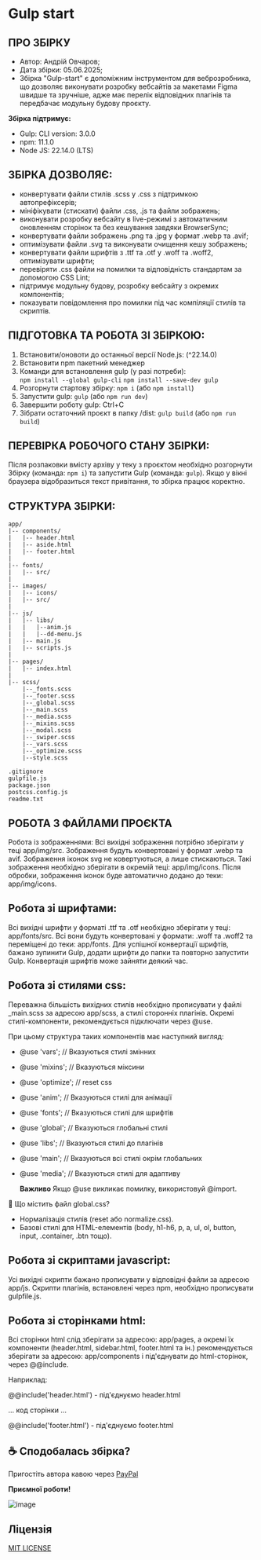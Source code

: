<h1>Gulp start</h1>
											  
ПРО ЗБІРКУ
--------------------------------------------------
- Автор: Андрій Овчаров;
- Дата збірки: 05.06.2025;
- Збірка "Gulp-start" є допоміжним інструментом для веброзробника, що дозволяє виконувати розробку вебсайтів за макетами Figma швидше та зручніше, адже має перелік відповідних плагінів та передбачає модульну будову проєкту.

**Збірка підтримує:** 
- Gulp: CLI version: 3.0.0
- npm: 11.1.0
- Node JS: 22.14.0 (LTS)

ЗБІРКА ДОЗВОЛЯЄ:
-------------------------------------------------
- конвертувати файли стилів .scss у .css з підтримкою автопрефіксерів;
- мініфікувати (стискати) файли .css, .js та файли зображень;
- виконувати розробку вебсайту в live-режимі з автоматичним оновленням сторінок та без кешування завдяки BrowserSync;
- конвертувати файли зображень .png та .jpg у формат .webp та .avif;
- оптимізувати файли .svg та виконувати очищення кешу зображень;
- конвертувати файли шрифтів з .ttf та .otf у .woff та .woff2, оптимізувати шрифти;
- перевіряти .css файли на помилки та відповідність стандартам за допомогою CSS Lint;
- підтримує модульну будову, розробку вебсайту з окремих компонентів;
- показувати повідомлення про помилки під час компіляції стилів та скриптів.


ПІДГОТОВКА ТА РОБОТА ЗІ ЗБІРКОЮ:
----------------------------------------------------
1. Встановити/оновоти до останньої версії Node.js: (^22.14.0)
2. Встановити npm пакетний менеджер
3. Команди для встановлення gulp (у разі потреби):  
```npm install --global gulp-cli```
```npm install --save-dev gulp```
4. Розгорнути стартову збірку: ```npm i``` (або ```npm install```)
5. Запустити gulp: ```gulp``` (або ```npm run dev```)
6. Завершити роботу gulp: Ctrl+C
7. Зібрати остаточний проєкт в папку /dist: ```gulp build``` (або ```npm run build```)


ПЕРЕВІРКА РОБОЧОГО СТАНУ ЗБІРКИ:
----------------------------------------------------
Після розпаковки вмісту архіву у теку з проєктом необхідно розгорнути Збірку (команда: ```npm i```) та запустити Gulp (команда: ```gulp```).
Якщо у вікні браузера відобразиться текст привітання, то збірка працює коректно.

СТРУКТУРА ЗБІРКИ:
---------------------------------------------------
```
app/
|-- components/
|   |-- header.html
|   |-- aside.html
|   |-- footer.html
|
|-- fonts/
|   |-- src/
|   
|-- images/
|   |-- icons/
|   |-- src/
|
|-- js/
|   |-- libs/
|   |   |--anim.js 
|   |   |--dd-menu.js 
|   |-- main.js 
|   |-- scripts.js 
|   
|-- pages/
|   |-- index.html
|
|-- scss/
    |--_fonts.scss
    |--_footer.scss
    |--_global.scss
    |--_main.scss
    |--_media.scss
    |--_mixins.scss
    |--_modal.scss
    |--_swiper.scss
    |--_vars.scss
    |--_optimize.scss
    |--style.scss

.gitignore
gulpfile.js 
package.json
postcss.config.js
readme.txt
```


РОБОТА З ФАЙЛАМИ ПРОЄКТА
---------------------------------------------------

Робота із зображеннями:
Всі вихідні зображення потрібно зберігати у теці app/img/src. Зображення будуть конвертовані у формат .webp та avif.
Зображення іконок svg не ковертуються, а лише стискаються. Такі зображення необхідно зберігати в окремій теці: app/img/icons. 
Після обробки, зображення іконок буде автоматично додано до теки: app/img/icons.


Робота зі шрифтами:
---------------------------------------------------
Всі вихідні шрифти у форматі .ttf та .otf необхідно зберігати у теці: app/fonts/src. Всі вони будуть конвертовані у формати: .woff та .woff2 та переміщені до теки: app/fonts. 
Для успішної конвертації шрифтів, бажано зупинити Gulp, додати шрифти до папки та повторно запустити Gulp. Конвертація шрифтів може зайняти деякий час.


Робота зі стилями css:
---------------------------------------------------
Переважна більшість вихідних стилів необхідно прописувати у файлі _main.scss за адресою app/scss, а стилі сторонніх плагінів.
Окремі стилі-компоненти, рекомендується підключати через @use.

При цьому структура таких компонентів має наступний вигляд:

- @use 'vars';  // Вказуються стилі змінних
- @use 'mixins'; // Вказуються міксини
- @use 'optimize';  // reset css
- @use 'anim'; // Вказуються стилі для анімації
- @use 'fonts'; // Вказуються стилі для шрифтів
- @use 'global';  // Вказуються глобальні стилі
- @use 'libs';  // Вказуються стилі до плагінів
- @use 'main'; // Вказуються всі стилі окрім глобальних
- @use 'media';   // Вказуються стилі для адаптиву

  **Важливо** Якщо @use викликає помилку, використовуй @import.


 📌 Що містить файл global.css?

- Нормалізація стилів (reset або normalize.css).
- Базові стилі для HTML-елементів (body, h1-h6, p, a, ul, ol, button, input, .container, .btn
тощо).


Робота зі скриптами javascript:
----------------------------------------------------
Усі вихідні скрипти бажано прописувати у відповідні файли за адресою app/js. Скрипти плагінів, встановлені через npm, необхідно прописувати gulpfile.js.


Робота зі сторінками html:
----------------------------------------------------
Всі сторінки html слід зберігати за адресою: app/pages, а окремі їх компоненти (header.html, sidebar.html, footer.html та ін.) рекомендується зберігати за адресою: app/components і під'єднувати до html-сторінок, через @@include.

Наприклад: 

@@include('header.html') - під'єднуємо header.html

... код сторінки ...

@@include('footer.html') - під'єднуємо footer.html

## ☕ Сподобалась збірка? 
Пригостіть автора кавою через [PayPal](https://www.paypal.com/donate/?business=datoshcode@gmail.com)


**Приємної роботи!**

<img src="img1.png" alt="image">

 ## Ліцензія

<a href="LICENSE">MIT LICENSE</a>


